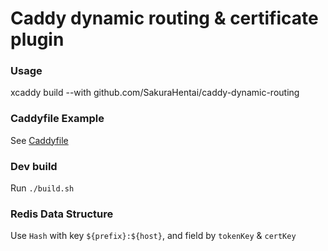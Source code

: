 # Caddy dynamic routing & certificate plugin

### Usage

xcaddy build --with github.com/SakuraHentai/caddy-dynamic-routing

### Caddyfile Example

See [Caddyfile](Caddyfile)

### Dev build

Run `./build.sh`

### Redis Data Structure

Use `Hash` with key `${prefix}:${host}`, and field by `tokenKey` & `certKey`
